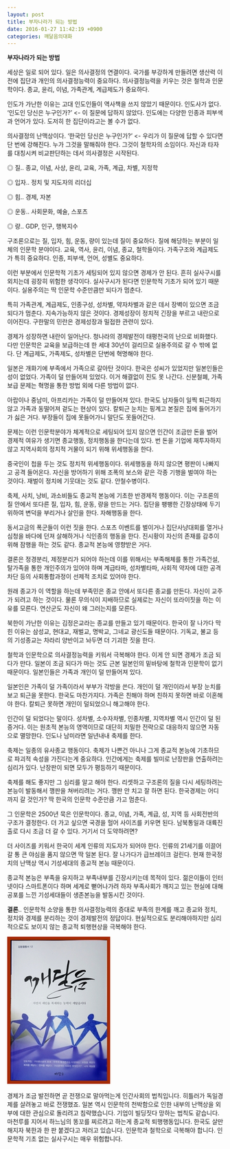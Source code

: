 ```yaml
---
layout: post
title: 부자나라가 되는 방법
date: 2016-01-27 11:42:19 +0900
categories: 깨달음의대화
---
```

**부자나라가 되는 방법** 

  


세상은 일로 되어 있다. 일은 의사결정의 연결이다. 국가를 부강하게 만들려면 생산력 이전에 집단과 개인의 의사결정능력이 중요하다. 의사결정능력을 키우는 것은 철학과 인문학이다. 종교, 윤리, 이념, 가족관계, 계급제도가 중요하다. 

  


인도가 가난한 이유는 고대 인도인들이 역사책을 쓰지 않았기 때문이다. 인도사가 없다. ‘인도인 당신은 누구인가?’ <- 이 질문에 답하지 않았다. 인도에는 다양한 인종과 피부색과 언어가 있다. 도저히 한 집단이라고는 볼 수가 없다. 

  


의사결정의 난맥상이다. ‘한국인 당신은 누구인가?’ <- 우리가 이 질문에 답할 수 있다면 단 번에 강해진다. 누가 그것을 말해줘야 한다. 그것이 철학자의 소임이다. 자신과 타자를 대칭시켜 비교판단하는 데서 의사결정은 시작된다. 

  


◎ 질.. 종교, 이념, 사상, 윤리, 교육, 가족, 계급, 차별, 지정학  


  
◎ 입자.. 정치 및 지도자의 리더십   


  
◎ 힘.. 경제, 자본  


  
◎ 운동.. 사회문화, 예술, 스포츠  


  
◎ 량.. GDP, 인구, 행복지수

  


구조론으로는 질, 입자, 힘, 운동, 량이 있는데 질이 중요하다. 질에 해당하는 부분이 일체의 인문학 분야이다. 교육, 역사, 윤리, 이념, 종교, 철학들이다. 가족구조와 계급제도가 특히 중요하다. 인종, 피부색, 언어, 성별도 중요하다.

  


이런 부분에서 인문학적 기초가 세팅되어 있지 않으면 경제가 안 된다. 흔히 실사구시를 외치는데 굉장히 위험한 생각이다. 실사구시가 된다면 인문학적 기초가 되어 있기 때문이다. 실용주의는 딱 인문학 수준만큼만 되다가 멈춘다. 

  


특히 가족관계, 계급제도, 인종구성, 성차별, 약자차별과 같은 데서 장벽이 있으면 조금 되다가 멈춘다. 지속가능하지 않은 것이다. 경제성장이 정치적 긴장을 부르고 내란으로 이어진다. 구한말의 민란은 경제성장과 밀접한 관련이 있다. 

  


경제가 성장하면 내란이 일어난다. 청나라의 경제발전이 태평천국의 난으로 비화했다. 다만 인문학은 교육을 보급하는데 한 세대 30년이 걸리므로 실용주의로 갈 수 밖에 없다. 단 계급제도, 가족제도, 성차별은 단번에 혁명해야 한다.

  


일본은 개화기에 부족에서 가족으로 갈아탄 것이다. 한국은 성씨가 있었지만 일본인들은 성이 없었다. 가족이 덜 만들어져 있었다. 이거 해결없이 진도 못 나간다. 신분철폐, 가족보급 문제는 혁명을 통한 방법 외에 다른 방법이 없다. 

  


아랍이나 중남미, 아프리카는 가족이 덜 만들어져 있다. 한국도 남자들이 일찍 퇴근하지 않고 가족과 동떨어져 겉도는 현상이 있다. 칼퇴근 눈치는 핑계고 본질은 집에 들어가기가 싫은 거다. 부장들이 집에 못들어가니 말단도 못들어간다.

  


문제는 이런 인문학분야가 체계적으로 세팅되어 있지 않으면 인간이 조금만 돈을 벌어 경제적 여유가 생기면 종교행동, 정치행동을 한다는데 있다. 번 돈을 기업에 재투자하지 않고 지역사회의 정치적 거물이 되기 위해 위세행동을 한다.

  


중국인이 첩을 두는 것도 정치적 위세행동이다. 위세행동을 하지 않으면 평판이 나빠지고 공격 들어온다. 자신을 방어하기 위해 조폭의 보스와 같은 각종 기행을 벌여야 하는 것이다. 재벌이 정치에 기웃대는 것도 같다. 안철수병이다.

  


축제, 사치, 낭비, 과소비들도 종교적 본능에 기초한 반경제적 행동이다. 이는 구조론의 질 안에서 또다른 질, 입자, 힘, 운동, 량을 만드는 거다. 집단을 팽팽한 긴장상태에 두기 위하여 변덕을 부리거나 살인을 한다. 자해행동을 한다. 

  


동서고금의 폭군들이 이런 짓을 한다. 스포츠 이벤트를 벌이거나 집단사냥대회를 열거나 심청을 바다에 던져 살해하거나 식인종의 행동을 한다. 진시황이 자신의 존재를 감추이 위해 잠행을 하는 것도 같다. 종교적 본능에 영향받은 거다.

  


결론은 정경분리, 제정분리가 되어야 하는데 이를 위해서는 부족해체를 통한 가족건설, 탈가족을 통한 개인주의가 있어야 하며 계급타파, 성차별타파, 사회적 약자에 대한 공격 차단 등의 사회통합과정이 선제적 조치로 있어야 한다. 

  


원래 종교가 이 역할을 하는데 부족민은 종교 안에서 또다른 종교를 만든다. 자신이 교주가 되려고 하는 것이다. 물론 무의식이 지배하므로 실제로는 자신이 또라이짓을 하는 이유를 모른다. 연산군도 자신이 왜 그러는지를 모른다.

  


북한이 가난한 이유는 김정은교라는 종교를 만들고 있기 때문이다. 한국이 잘 나가다 막힌 이유는 삼성교, 현대교, 재벌교, 명박교, 그네교 광신도들 때문이다. 기독교, 불교 등의 기성종교는 차라리 양반이고 놔두면 더 기괴한 짓을 한다.

  


철학과 인문학으로 의사결정능력을 키워서 극복해야 한다. 이게 안 되면 경제가 조금 되다가 만다. 일본이 조금 되다가 마는 것도 근본 일본인의 밑바탕에 철학과 인문학이 없기 때문이다. 일본인들은 가족과 개인이 덜 만들어져 있다.

  


일본인은 가족이 덜 가족이라서 부부가 각방을 쓴다. 개인이 덜 개인이라서 부장 눈치를 보고 퇴근을 못한다. 한국도 마찬가지다. 가족은 친해야 하며 친하지 못하면 바로 이혼해야 한다. 칼퇴근 못하면 개인이 덜되었으니 해고해야 한다.

  


인간이 덜 되었다는 말이다. 성차별, 소수자차별, 인종차별, 지역차별 역시 인간이 덜 된 증거다. 이는 원초적 본능의 영역이므로 대단히 치밀한 전략으로 대응하지 않으면 자동으로 멸망한다. 인도나 남미라면 일년내내 축제를 한다.

  


축제는 일종의 유사종교 행동이다. 축제가 나쁜건 아니나 그게 종교적 본능에 기초하므로 파괴적 속성을 가진다는게 중요하다. 인간에게는 축제를 빌미로 난장판을 연출하려는 심리가 있다. 난장판이 되면 모두가 평등하기 때문이다. 

  


축제를 해도 좋지만 그 심리를 알고 해야 한다. 리셋하고 구조론의 질을 다시 세팅하려는 본능이 발동해서 깽판을 쳐버리려는 거다. 깽판 안 치고 잘 하면 된다. 한국경제는 어디까지 갈 것인가? 딱 한국의 인문학 수준만큼 가고 멈춘다. 

  


그 인문학은 2500년 묵은 인문학이다. 종교, 이념, 가족, 계급, 성, 지역 등 사회전반의 구조가 결정한다. 더 가고 싶으면 국경을 헐어 사이즈를 키우면 된다. 남북통일과 대륙진출로 다시 조금 더 갈 수 있다. 거기서 더 도약하려면? 

  


더 사이즈를 키워서 한국이 세계 인류의 지도자가 되어야 한다. 인류의 21세기를 이끌어갈 통 큰 야심을 품지 않으면 딱 일본 된다. 잘 나가다가 급브레이크 걸린다. 현재 한국정치의 난맥상 역시 기성세대의 종교적 본능 때문이다. 

  


종교적 본능은 부족을 유지하고 부족내부를 긴장시키는데 목적이 있다. 젊은이들이 인터넷이다 스마트폰이다 하며 세계로 뻗어나가려 하자 부족사회가 깨지고 있는 현실에 대해 공포를 느낀 기성세대들이 생존본능을 발동시킨 것이다. 

  


**결론**.. 인문학적 소양을 통한 의사결정능력의 증대로 부족의 한계를 깨고 종교와 정치, 정치와 경제를 분리하는 것이 경제발전의 정답이다. 현실적으로도 분리해야하지만 심리적으로도 보이지 않는 종교적 퇴행현상을 극복해야 한다.

  


  



 
<img src="files/attach/images/198/603/666/aDSC01523.JPG" alt="aDSC01523.JPG" width="240" height="342" /> 

  


경제가 조금 발전하면 곧 전쟁으로 말아먹는게 인간사회의 법칙입니다. 히틀러가 독일경제를 살려놓고 바로 전쟁했죠. 일본 역시 인문학의 천박함으로 인한 내부의 난맥상을 외부에 대한 관심으로 돌리려고 침략했습니다. 기업이 빌딩짓다 망하는 법칙도 같습니다. 마천루를 지어서 하느님의 똥꼬를 찌르려고 하는게 종교적 퇴행행동입니다. 한국도 살만해지자 북한과 한 판 붙겠다고 저러고 있습니다. 인문학과 철학으로 극복해야 합니다. 인문학적 기초 없는 실사구시는 매우 위험합니다.
